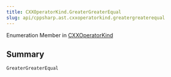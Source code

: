 ```yaml
---
title: CXXOperatorKind.GreaterGreaterEqual
slug: api/cppsharp.ast.cxxoperatorkind.greatergreaterequal
---
```

Enumeration Member in [CXXOperatorKind](/api/cppsharp/ast/cxxoperatorkind)

## Summary



```csharp
GreaterGreaterEqual
```

